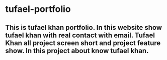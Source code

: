 # tufael-portfolio
## This is tufael khan portfolio. In this website show tufael khan with real contact with email. Tufael Khan all project screen short and project feature show. In this project about know tufael khan.
